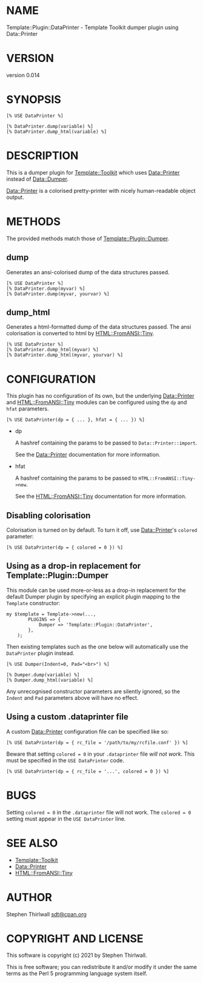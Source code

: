 # NAME

Template::Plugin::DataPrinter - Template Toolkit dumper plugin using Data::Printer

# VERSION

version 0.014

# SYNOPSIS

    [% USE DataPrinter %]

    [% DataPrinter.dump(variable) %]
    [% DataPrinter.dump_html(variable) %]

# DESCRIPTION

This is a dumper plugin for [Template::Toolkit](https://metacpan.org/pod/Template%3A%3AToolkit) which uses
[Data::Printer](https://metacpan.org/pod/Data%3A%3APrinter) instead of [Data::Dumper](https://metacpan.org/pod/Data%3A%3ADumper).

[Data::Printer](https://metacpan.org/pod/Data%3A%3APrinter) is a colorised pretty-printer with nicely
human-readable object output.

# METHODS

The provided methods match those of
[Template::Plugin::Dumper](https://metacpan.org/pod/Template%3A%3APlugin%3A%3ADumper).

## dump

Generates an ansi-colorised dump of the data structures passed.

    [% USE DataPrinter %]
    [% DataPrinter.dump(myvar) %]
    [% DataPrinter.dump(myvar, yourvar) %]

## dump\_html

Generates a html-formatted dump of the data structures passed. The ansi
colorisation is converted to html by
[HTML::FromANSI::Tiny](https://metacpan.org/pod/HTML%3A%3AFromANSI%3A%3ATiny).

    [% USE DataPrinter %]
    [% DataPrinter.dump_html(myvar) %]
    [% DataPrinter.dump_html(myvar, yourvar) %]

# CONFIGURATION

This plugin has no configuration of its own, but the underlying
[Data::Printer](https://metacpan.org/pod/Data%3A%3APrinter) and [HTML::FromANSI::Tiny](https://metacpan.org/pod/HTML%3A%3AFromANSI%3A%3ATiny)
modules can be configured using the `dp` and `hfat` parameters.

    [% USE DataPrinter(dp = { ... }, hfat = { ... }) %]

- dp

    A hashref containing the params to be passed to `Data::Printer::import`.

    See the [Data::Printer](https://metacpan.org/pod/Data%3A%3APrinter) documentation for more information.

- hfat

    A hashref containing the params to be passed to `HTML::FromANSI::Tiny->new`.

    See the [HTML::FromANSI::Tiny](https://metacpan.org/pod/HTML%3A%3AFromANSI%3A%3ATiny) documentation for more
    information.

## Disabling colorisation

Colorisation is turned on by default. To turn it off, use
[Data::Printer](https://metacpan.org/pod/Data%3A%3APrinter)'s `colored` parameter:

    [% USE DataPrinter(dp = { colored = 0 }) %]

## Using as a drop-in replacement for Template::Plugin::Dumper

This module can be used more-or-less as a drop-in replacement for the default
Dumper plugin by specifying an explicit plugin mapping to the `Template`
constructor:

    my $template = Template->new(...,
            PLUGINS => {
                Dumper => 'Template::Plugin::DataPrinter',
            },
        );

Then existing templates such as the one below will automatically use the
`DataPrinter` plugin instead.

    [% USE Dumper(Indent=0, Pad="<br>") %]

    [% Dumper.dump(variable) %]
    [% Dumper.dump_html(variable) %]

Any unrecognised constructor parameters are silently ignored, so the `Indent`
and `Pad` parameters above will have no effect.

## Using a custom .dataprinter file

A custom [Data::Printer](https://metacpan.org/pod/Data%3A%3APrinter) configuration file can be specified like so:

    [% USE DataPrinter(dp = { rc_file = '/path/to/my/rcfile.conf' }) %]

Beware that setting `colored = 0` in your `.dataprinter` file
_will not work_. This must be specified in the `USE DataPrinter` code.

    [% USE DataPrinter(dp = { rc_file = '...', colored = 0 }) %]

# BUGS

Setting `colored = 0` in the `.dataprinter` file will not work.
The `colored = 0` setting must appear in the `USE DataPrinter` line.

# SEE ALSO

- [Template::Toolkit](https://metacpan.org/pod/Template%3A%3AToolkit)
- [Data::Printer](https://metacpan.org/pod/Data%3A%3APrinter)
- [HTML::FromANSI::Tiny](https://metacpan.org/pod/HTML%3A%3AFromANSI%3A%3ATiny)

# AUTHOR

Stephen Thirlwall <sdt@cpan.org>

# COPYRIGHT AND LICENSE

This software is copyright (c) 2021 by Stephen Thirlwall.

This is free software; you can redistribute it and/or modify it under
the same terms as the Perl 5 programming language system itself.
